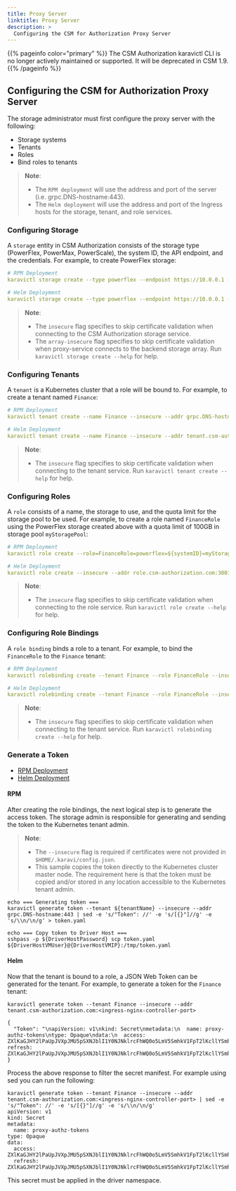 ```yaml
---
title: Proxy Server
linktitle: Proxy Server
description: >
  Configuring the CSM for Authorization Proxy Server
---
```


{{% pageinfo color="primary" %}}
The CSM Authorization karavictl CLI is no longer actively maintained or supported. It will be deprecated in CSM 1.9.
{{% /pageinfo %}}

## Configuring the CSM for Authorization Proxy Server

The storage administrator must first configure the proxy server with the following:
- Storage systems
- Tenants
- Roles
- Bind roles to tenants

>__Note__:
> - The `RPM deployment` will use the address and port of the server (i.e. grpc.DNS-hostname:443).
> - The `Helm deployment` will use the address and port of the Ingress hosts for the storage, tenant, and role services.

### Configuring Storage

A `storage` entity in CSM Authorization consists of the storage type (PowerFlex, PowerMax, PowerScale), the system ID, the API endpoint, and the credentials. For example, to create PowerFlex storage:


```yaml
# RPM Deployment
karavictl storage create --type powerflex --endpoint https://10.0.0.1 --system-id ${systemID} --user ${user} --password ${password} --array-insecure

# Helm Deployment
karavictl storage create --type powerflex --endpoint https://10.0.0.1 --system-id ${systemID} --user ${user} --password ${password} --insecure --array-insecure --addr storage.csm-authorization.com:<ingress-nginx-controller-port>
```

>__Note__:
> - The `insecure` flag specifies to skip certificate validation when connecting to the CSM Authorization storage service.
> - The `array-insecure` flag specifies to skip certificate validation when proxy-service connects to the backend storage array. Run `karavictl storage create --help` for help.

### Configuring Tenants

A `tenant` is a Kubernetes cluster that a role will be bound to. For example, to create a tenant named `Finance`:

```yaml
# RPM Deployment
karavictl tenant create --name Finance --insecure --addr grpc.DNS-hostname:443

# Helm Deployment
karavictl tenant create --name Finance --insecure --addr tenant.csm-authorization.com:<ingress-nginx-controller-port>
```

>__Note__: 
> - The `insecure` flag specifies to skip certificate validation when connecting to the tenant service. Run `karavictl tenant create --help` for help.

### Configuring Roles

A `role` consists of a name, the storage to use, and the quota limit for the storage pool to be used. For example, to create a role named `FinanceRole` using the PowerFlex storage created above with a quota limit of 100GB in storage pool `myStoragePool`:

```yaml
# RPM Deployment
karavictl role create --role=FinanceRole=powerflex=${systemID}=myStoragePool=100GB

# Helm Deployment
karavictl role create --insecure --addr role.csm-authorization.com:30016 --role=FinanceRole=powerflex=${systemID}=myStoragePool=100GB
```

>__Note__: 
> - The `insecure` flag specifies to skip certificate validation when connecting to the role service. Run `karavictl role create --help` for help.

### Configuring Role Bindings

A `role binding` binds a role to a tenant. For example, to bind the `FinanceRole` to the `Finance` tenant:

```yaml
# RPM Deployment
karavictl rolebinding create --tenant Finance --role FinanceRole --insecure --addr grpc.DNS-hostname:443

# Helm Deployment
karavictl rolebinding create --tenant Finance --role FinanceRole --insecure --addr tenant.csm-authorization.com:<ingress-nginx-controller-port>
```

>__Note__: 
> - The `insecure` flag specifies to skip certificate validation when connecting to the tenant service. Run `karavictl rolebinding create --help` for help.

### Generate a Token

- [RPM Deployment](#rpm)
- [Helm Deployment](#helm)

#### RPM
After creating the role bindings, the next logical step is to generate the access token. The storage admin is responsible for generating and sending the token to the Kubernetes tenant admin.

>__Note__: 
> - The `--insecure` flag is required if certificates were not provided in `$HOME/.karavi/config.json`.
> - This sample copies the token directly to the Kubernetes cluster master node. The requirement here is that the token must be copied and/or stored in any location accessible to the Kubernetes tenant admin.

  ```
  echo === Generating token ===
  karavictl generate token --tenant ${tenantName} --insecure --addr grpc.DNS-hostname:443 | sed -e 's/"Token": //' -e 's/[{}"]//g' -e 's/\\n/\n/g' > token.yaml

  echo === Copy token to Driver Host ===
  sshpass -p ${DriverHostPassword} scp token.yaml ${DriverHostVMUser}@{DriverHostVMIP}:/tmp/token.yaml 
  ```

#### Helm

Now that the tenant is bound to a role, a JSON Web Token can be generated for the tenant. For example, to generate a token for the `Finance` tenant:

```
karavictl generate token --tenant Finance --insecure --addr tenant.csm-authorization.com:<ingress-nginx-controller-port>

{
  "Token": "\napiVersion: v1\nkind: Secret\nmetadata:\n  name: proxy-authz-tokens\ntype: Opaque\ndata:\n  access: ZXlKaGJHY2lPaUpJVXpJMU5pSXNJblI1Y0NJNklrcFhWQ0o5LmV5SmhkV1FpT2lKcllYSmhkbWtpTENKbGVIQWlPakUyTlRNek1qUXhPRFlzSW1keWIzVndJam9pWm05dklpd2lhWE56SWpvaVkyOXRMbVJsYkd3dWEyRnlZWFpwSWl3aWNtOXNaWE1pT2lKaVlYSWlMQ0p6ZFdJaU9pSnJZWEpoZG1rdGRHVnVZVzUwSW4wLmJIODN1TldmaHoxc1FVaDcweVlfMlF3N1NTVnEyRzRKeGlyVHFMWVlEMkU=\n  refresh: ZXlKaGJHY2lPaUpJVXpJMU5pSXNJblI1Y0NJNklrcFhWQ0o5LmV5SmhkV1FpT2lKcllYSmhkbWtpTENKbGVIQWlPakUyTlRVNU1UWXhNallzSW1keWIzVndJam9pWm05dklpd2lhWE56SWpvaVkyOXRMbVJsYkd3dWEyRnlZWFpwSWl3aWNtOXNaWE1pT2lKaVlYSWlMQ0p6ZFdJaU9pSnJZWEpoZG1rdGRHVnVZVzUwSW4wLkxNbWVUSkZlX2dveXR0V0lUUDc5QWVaTy1kdmN5SHAwNUwyNXAtUm9ZZnM=\n"
}
```

Process the above response to filter the secret manifest. For example using sed you can run the following:

```
karavictl generate token --tenant Finance --insecure --addr tenant.csm-authorization.com:<ingress-nginx-controller-port> | sed -e 's/"Token": //' -e 's/[{}"]//g' -e 's/\\n/\n/g'
apiVersion: v1
kind: Secret
metadata:
  name: proxy-authz-tokens
type: Opaque
data:
  access: ZXlKaGJHY2lPaUpJVXpJMU5pSXNJblI1Y0NJNklrcFhWQ0o5LmV5SmhkV1FpT2lKcllYSmhkbWtpTENKbGVIQWlPakUyTlRNek1qUTFOekVzSW1keWIzVndJam9pWm05dklpd2lhWE56SWpvaVkyOXRMbVJsYkd3dWEyRnlZWFpwSWl3aWNtOXNaWE1pT2lKaVlYSWlMQ0p6ZFdJaU9pSnJZWEpoZG1rdGRHVnVZVzUwSW4wLk4tNE42Q1pPbUptcVQtRDF5ZkNGdEZqSmRDRjcxNlh1SXlNVFVyckNOS1U=
  refresh: ZXlKaGJHY2lPaUpJVXpJMU5pSXNJblI1Y0NJNklrcFhWQ0o5LmV5SmhkV1FpT2lKcllYSmhkbWtpTENKbGVIQWlPakUyTlRVNU1UWTFNVEVzSW1keWIzVndJam9pWm05dklpd2lhWE56SWpvaVkyOXRMbVJsYkd3dWEyRnlZWFpwSWl3aWNtOXNaWE1pT2lKaVlYSWlMQ0p6ZFdJaU9pSnJZWEpoZG1rdGRHVnVZVzUwSW4wLkVxb3lXNld5ZEFLdU9mSmtkMkZaMk9TVThZMzlKUFc0YmhfNHc5R05ZNmM=
```

This secret must be applied in the driver namespace.
